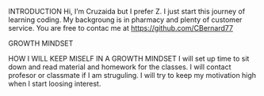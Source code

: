 INTRODUCTION
Hi, I’m Cruzaida but I prefer Z. I just start this journey of learning coding. My backgroung is in pharmacy and plenty of customer service. You are free to contac me at https://github.com/CBernard77

GROWTH MINDSET
  

HOW I WILL KEEP MISELF IN A GROWTH MINDSET
  I will set up time to sit down and read material and homework for the classes.
  I will contact profesor or classmate if I am struguling.
  I will try to keep my motivation high when I start loosing interest.

